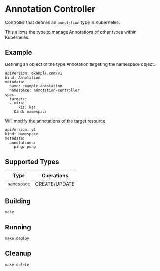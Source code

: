 # Annotation Controller

Controller that defines an ```annotation``` type in Kubernetes.

This allows the type to manage Annotations of other types within Kubernetes.


## Example

Defining an object of the type Annotation targeting the namespace object.

```
apiVersion: example.com/v1
kind: Annotation
metadata:
  name: example-annotation
  namespace: annotation-controller
spec:
  targets:
  - Data:
      kit: kat
    Kind: namespace
```

Will modify the annotations of the target resource

```
apiVersion: v1
kind: Namespace
metadata:
  annotations:
    ping: pong
```

## Supported Types

|Type|Operations|
|------------------|-----------|
|`namespace`|CREATE/UPDATE|

## Building

```make```

## Running

```make deploy```

## Cleanup

```make delete```